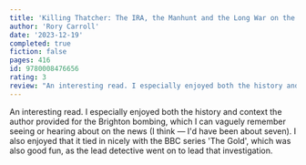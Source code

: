 ```yaml
---
title: 'Killing Thatcher: The IRA, the Manhunt and the Long War on the Crown'
author: 'Rory Carroll'
date: '2023-12-19'
completed: true
fiction: false
pages: 416
id: 9780008476656
rating: 3
review: "An interesting read. I especially enjoyed both the history and context the author provided for the Brighton bombing."
---
```

An interesting read. I especially enjoyed both the history and context the author provided for the Brighton bombing, which I can vaguely remember seeing or hearing about on the news (I think — I'd have been about seven). I also enjoyed that it tied in nicely with the BBC series 'The Gold', which was also good fun, as the lead detective went on to lead that investigation.